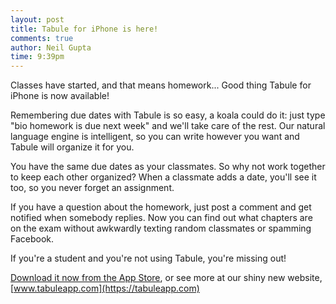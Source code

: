 ```yaml
---
layout: post
title: Tabule for iPhone is here!
comments: true
author: Neil Gupta
time: 9:39pm
---
```


Classes have started, and that means homework... Good thing Tabule for iPhone is now available!

Remembering due dates with Tabule is so easy, a koala could do it: just type "bio homework is due next week" and we'll take care of the rest. Our natural language engine is intelligent, so you can write however you want and Tabule will organize it for you.

You have the same due dates as your classmates. So why not work together to keep each other organized? When a classmate adds a date, you'll see it too, so you never forget an assignment.

If you have a question about the homework, just post a comment and get notified when somebody replies. Now you can find out what chapters are on the exam without awkwardly texting random classmates or spamming Facebook.

If you're a student and you're not using Tabule, you're missing out!

[Download it now from the App Store](https://itunes.apple.com/us/app/tabule/id590235792?mt=8&uo=4), or see more at our shiny new website, [www.tabuleapp.com](https://tabuleapp.com)
